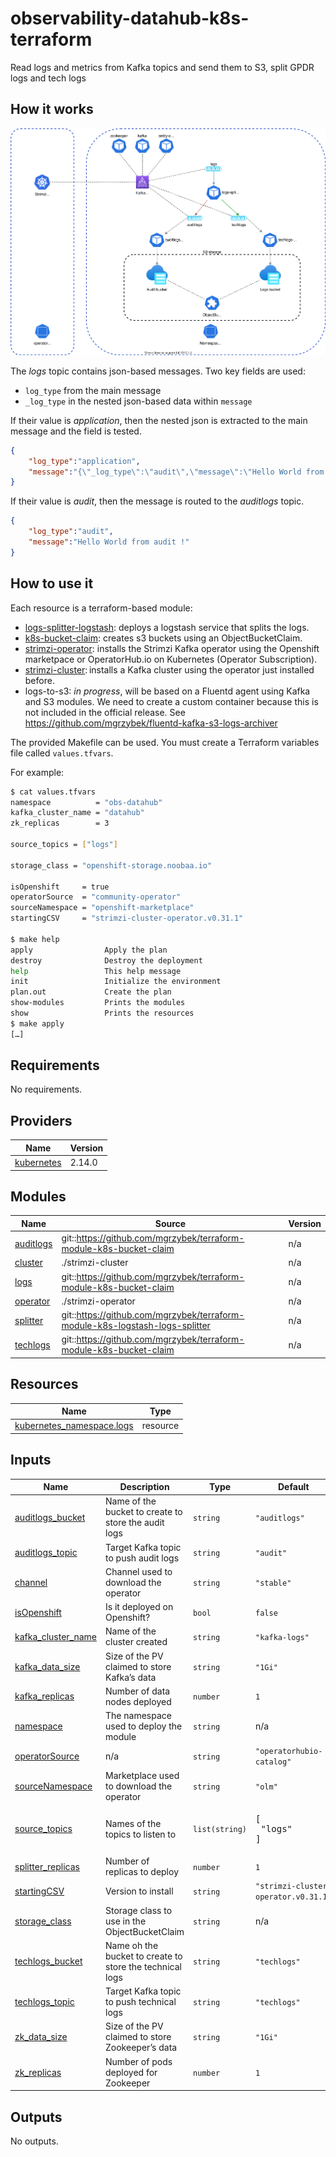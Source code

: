# observability-datahub-k8s-terraform
Read logs and metrics from Kafka topics and send them to S3, split GPDR logs and tech logs

## How it works

![Workflow diagram](./diagrams/workflow.svg)

The *logs* topic contains json-based messages. Two key fields are used:
* `log_type` from the main message
* `_log_type` in the nested json-based data within `message`

If their value is *application*, then the nested json is extracted to the main message and the field is tested.

```json
{
    "log_type":"application",
    "message":"{\"_log_type\":\"audit\",\"message\":\"Hello World from app !\"}"
}
```

If their value is *audit*, then the message is routed to the *auditlogs* topic.

```json
{
    "log_type":"audit",
    "message":"Hello World from audit !"
}
```
## How to use it

Each resource is a terraform-based module:

* [logs-splitter-logstash](https://github.com/mgrzybek/terraform-module-k8s-logstash-logs-splitter): deploys a logstash service that splits the logs.
* [k8s-bucket-claim](https://github.com/mgrzybek/terraform-module-k8s-bucket-claim): creates s3 buckets using an ObjectBucketClaim.
* [strimzi-operator](./strimzi-operator): installs the Strimzi Kafka operator using the Openshift marketpace or OperatorHub.io on Kubernetes (Operator Subscription).
* [strimzi-cluster](./strimzi-claster): installs a Kafka cluster using the operator just installed before.
* logs-to-s3: *in progress*, will be based on a Fluentd agent using Kafka and S3 modules. We need to create a custom container because this is not included in the official release. See https://github.com/mgrzybek/fluentd-kafka-s3-logs-archiver

The provided Makefile can be used. You must create a Terraform variables file called `values.tfvars`.

For example:
```bash
$ cat values.tfvars
namespace          = "obs-datahub"
kafka_cluster_name = "datahub"
zk_replicas        = 3

source_topics = ["logs"]

storage_class = "openshift-storage.noobaa.io"

isOpenshift     = true
operatorSource  = "community-operator"
sourceNamespace = "openshift-marketplace"
startingCSV     = "strimzi-cluster-operator.v0.31.1"

$ make help
apply                Apply the plan
destroy              Destroy the deployment
help                 This help message
init                 Initialize the environment
plan.out             Create the plan
show-modules         Prints the modules
show                 Prints the resources
$ make apply
[…]
```

<!-- BEGINNING OF PRE-COMMIT-TERRAFORM DOCS HOOK -->
## Requirements

No requirements.

## Providers

| Name | Version |
|------|---------|
| <a name="provider_kubernetes"></a> [kubernetes](#provider\_kubernetes) | 2.14.0 |

## Modules

| Name | Source | Version |
|------|--------|---------|
| <a name="module_auditlogs"></a> [auditlogs](#module\_auditlogs) | git::https://github.com/mgrzybek/terraform-module-k8s-bucket-claim | n/a |
| <a name="module_cluster"></a> [cluster](#module\_cluster) | ./strimzi-cluster | n/a |
| <a name="module_logs"></a> [logs](#module\_logs) | git::https://github.com/mgrzybek/terraform-module-k8s-bucket-claim | n/a |
| <a name="module_operator"></a> [operator](#module\_operator) | ./strimzi-operator | n/a |
| <a name="module_splitter"></a> [splitter](#module\_splitter) | git::https://github.com/mgrzybek/terraform-module-k8s-logstash-logs-splitter | n/a |
| <a name="module_techlogs"></a> [techlogs](#module\_techlogs) | git::https://github.com/mgrzybek/terraform-module-k8s-bucket-claim | n/a |

## Resources

| Name | Type |
|------|------|
| [kubernetes_namespace.logs](https://registry.terraform.io/providers/hashicorp/kubernetes/latest/docs/resources/namespace) | resource |

## Inputs

| Name | Description | Type | Default | Required |
|------|-------------|------|---------|:--------:|
| <a name="input_auditlogs_bucket"></a> [auditlogs\_bucket](#input\_auditlogs\_bucket) | Name of the bucket to create to store the audit logs | `string` | `"auditlogs"` | no |
| <a name="input_auditlogs_topic"></a> [auditlogs\_topic](#input\_auditlogs\_topic) | Target Kafka topic to push audit logs | `string` | `"audit"` | no |
| <a name="input_channel"></a> [channel](#input\_channel) | Channel used to download the operator | `string` | `"stable"` | no |
| <a name="input_isOpenshift"></a> [isOpenshift](#input\_isOpenshift) | Is it deployed on Openshift? | `bool` | `false` | no |
| <a name="input_kafka_cluster_name"></a> [kafka\_cluster\_name](#input\_kafka\_cluster\_name) | Name of the cluster created | `string` | `"kafka-logs"` | no |
| <a name="input_kafka_data_size"></a> [kafka\_data\_size](#input\_kafka\_data\_size) | Size of the PV claimed to store Kafka’s data | `string` | `"1Gi"` | no |
| <a name="input_kafka_replicas"></a> [kafka\_replicas](#input\_kafka\_replicas) | Number of data nodes deployed | `number` | `1` | no |
| <a name="input_namespace"></a> [namespace](#input\_namespace) | The namespace used to deploy the module | `string` | n/a | yes |
| <a name="input_operatorSource"></a> [operatorSource](#input\_operatorSource) | n/a | `string` | `"operatorhubio-catalog"` | no |
| <a name="input_sourceNamespace"></a> [sourceNamespace](#input\_sourceNamespace) | Marketplace used to download the operator | `string` | `"olm"` | no |
| <a name="input_source_topics"></a> [source\_topics](#input\_source\_topics) | Names of the topics to listen to | `list(string)` | <pre>[<br>  "logs"<br>]</pre> | no |
| <a name="input_splitter_replicas"></a> [splitter\_replicas](#input\_splitter\_replicas) | Number of replicas to deploy | `number` | `1` | no |
| <a name="input_startingCSV"></a> [startingCSV](#input\_startingCSV) | Version to install | `string` | `"strimzi-cluster-operator.v0.31.1"` | no |
| <a name="input_storage_class"></a> [storage\_class](#input\_storage\_class) | Storage class to use in the ObjectBucketClaim | `string` | n/a | yes |
| <a name="input_techlogs_bucket"></a> [techlogs\_bucket](#input\_techlogs\_bucket) | Name oh the bucket to create to store the technical logs | `string` | `"techlogs"` | no |
| <a name="input_techlogs_topic"></a> [techlogs\_topic](#input\_techlogs\_topic) | Target Kafka topic to push technical logs | `string` | `"techlogs"` | no |
| <a name="input_zk_data_size"></a> [zk\_data\_size](#input\_zk\_data\_size) | Size of the PV claimed to store Zookeeper’s data | `string` | `"1Gi"` | no |
| <a name="input_zk_replicas"></a> [zk\_replicas](#input\_zk\_replicas) | Number of pods deployed for Zookeeper | `number` | `1` | no |

## Outputs

No outputs.
<!-- END OF PRE-COMMIT-TERRAFORM DOCS HOOK -->
